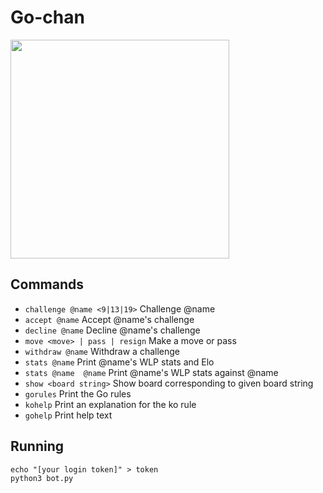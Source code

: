 # Go-chan

<img src ="https://user-images.githubusercontent.com/31648945/53832737-3e4ed780-3f87-11e9-90dd-136c881d07dd.png" width="350" height="350">

## Commands
* `challenge @name <9|13|19>` Challenge @name
* `accept @name` Accept @name's challenge
* `decline @name` Decline @name's challenge
* `move <move> | pass | resign` Make a move or pass
* `withdraw @name` Withdraw a challenge
* `stats @name` Print @name's WLP stats and Elo
* `stats @name  @name` Print @name's WLP stats against @name
* `show <board string>` Show board corresponding to given board string
* `gorules` Print the Go rules
* `kohelp` Print an explanation for the ko rule
* `gohelp` Print help text

## Running
```
echo "[your login token]" > token
python3 bot.py
```
